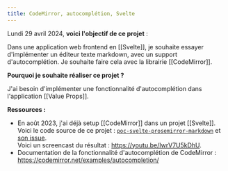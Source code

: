 ```yaml
---
title: CodeMirror, autocomplétion, Svelte
---
```

Lundi 29 avril 2024, **voici l'objectif de ce projet** :

Dans une application web frontend en [[Svelte]], je souhaite essayer d'implémenter un éditeur texte markdown, avec un support d'autocomplétion. Je souhaite faire cela avec la librairie [[CodeMirror]].

**Pourquoi je souhaite réaliser ce projet ?**

J'ai besoin d'implémenter une fonctionnalité d'autocomplétion dans l'application [[Value Props]].

**Ressources :**

- En août 2023,  j'ai déjà setup [[CodeMirror]] dans un projet [[Svelte]]. Voici le code source de ce projet : [`poc-svelte-prosemirror-markdown`](https://github.com/stephane-klein/poc-svelte-prosemirror-markdown) et [son issue](https://github.com/stephane-klein/backlog/issues/283).  
  Voici un screencast du résultat : https://youtu.be/IwrV7U5kDhU.
- Documentation de la fonctionnalité d'autocomplétion de CodeMirror : https://codemirror.net/examples/autocompletion/
